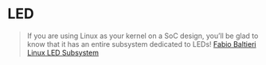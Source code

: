# LED

> If you are using Linux as your kernel on a SoC design, you’ll be glad to know that it has an entire subsystem dedicated to LEDs! [Fabio Baltieri Linux LED Subsystem](https://fabiobaltieri.com/2011/09/21/linux-led-subsystem/)

